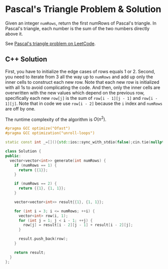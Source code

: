 # Pascal's Triangle Problem & Solution

Given an integer `numRows`, return the first numRows of Pascal's triangle.
In Pascal's triangle, each number is the sum of the two numbers directly above it.

See [Pascal's triangle problem on LeetCode](https://leetcode.com/problems/pascals-triangle).

## C++ Solution

First, you have to initialize the edge cases of rows equals 1 or 2. Second, you need to iterate from 3 all the way up to `numRows` and add up only the inner cells to construct each new row. Note that each new row is initialized with all 1s to avoid complicating the code. And then, only the inner cells are overwritten with the new values which depend on the previous row, specifically each new `row[j]` is the sum of `row[i - 1][j - 1]` and `row[i - 1][j]`. Note that in code we use `row[i - 2]` because the `i` index and `numRows` are off by one.

The runtime complexity of the algorithm is $O(n^2)$.

```cpp
#pragma GCC optimize("Ofast")
#pragma GCC optimization("unroll-loops")

static const int _=[](){std::ios::sync_with_stdio(false);cin.tie(nullptr);cout.tie(nullptr);return 0;}();

class Solution {
public:
  vector<vector<int>> generate(int numRows) {
    if (numRows == 1) {
      return {{1}};
    }

    if (numRows == 2) {
      return {{1}, {1, 1}};
    }

    vector<vector<int>> result{{1}, {1, 1}};

    for (int i = 3; i <= numRows; ++i) {
      vector<int> row(i, 1);
      for (int j = 1; j < i - 1; ++j) {
        row[j] = result[i - 2][j - 1] + result[i - 2][j];
      }

      result.push_back(row);
    }

    return result;
  }
};
```
